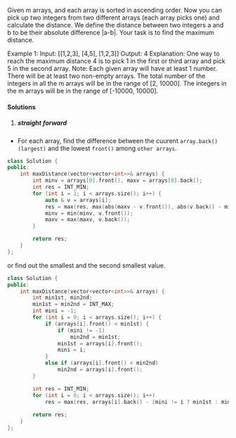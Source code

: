 Given m arrays, and each array is sorted in ascending order. Now you can pick up two integers from two different arrays (each array picks one) and calculate the distance. We define the distance between two integers a and b to be their absolute difference |a-b|. Your task is to find the maximum distance.

Example 1:
Input: 
[[1,2,3],
 [4,5],
 [1,2,3]]
Output: 4
Explanation: 
One way to reach the maximum distance 4 is to pick 1 in the first or third array and pick 5 in the second array.
Note:
Each given array will have at least 1 number. There will be at least two non-empty arrays.
The total number of the integers in all the m arrays will be in the range of [2, 10000].
The integers in the m arrays will be in the range of [-10000, 10000].

#### Solutions

1. ##### straight forward

- For each array, find the difference between the cuurent `array.back()(largest)` and the lowest `front()` among `other arrays`.

```c++
class Solution {
public:
    int maxDistance(vector<vector<int>>& arrays) {
        int minv = arrays[0].front(), maxv = arrays[0].back();
        int res = INT_MIN;
        for (int i = 1; i < arrays.size(); i++) {
            auto & v = arrays[i];
            res = max(res, max(abs(maxv - v.front()), abs(v.back() - minv)));
            minv = min(minv, v.front());
            maxv = max(maxv, v.back());
        }

        return res;
    }
};
```

or find out the smallest and the second smallest value.

```c++
class Solution {
public:
    int maxDistance(vector<vector<int>>& arrays) {
        int min1st, min2nd;
        min1st = min2nd = INT_MAX;
        int mini = -1;
        for (int i = 0; i < arrays.size(); i++) {
            if (arrays[i].front() < min1st) {
                if (mini != -1)
                    min2nd = min1st;
                min1st = arrays[i].front();
                mini = i;
            }
            else if (arrays[i].front() < min2nd)
                min2nd = arrays[i].front();
        }

        int res = INT_MIN;
        for (int i = 0; i < arrays.size(); i++)
            res = max(res, arrays[i].back() - (mini != i ? min1st : min2nd));
        
        return res;
    }
};
```